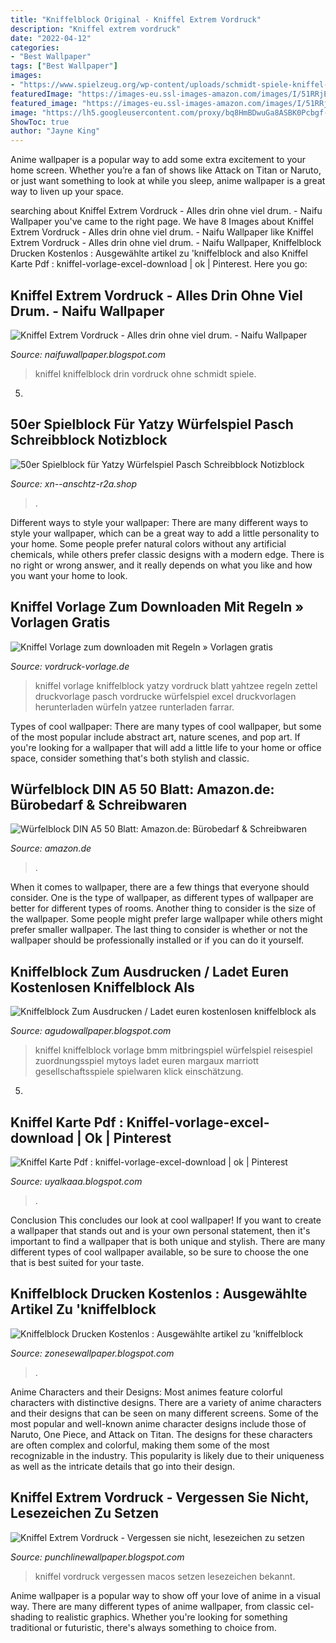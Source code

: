 ```yaml
---
title: "Kniffelblock Original - Kniffel Extrem Vordruck"
description: "Kniffel extrem vordruck"
date: "2022-04-12"
categories:
- "Best Wallpaper"
tags: ["Best Wallpaper"]
images:
- "https://www.spielzeug.org/wp-content/uploads/schmidt-spiele-kniffel-kids-14527.jpg"
featuredImage: "https://images-eu.ssl-images-amazon.com/images/I/51RRjEzlo3L._SY300_QL70_.jpg"
featured_image: "https://images-eu.ssl-images-amazon.com/images/I/51RRjEzlo3L._SY300_QL70_.jpg"
image: "https://lh5.googleusercontent.com/proxy/bq8HmBDwuGa8ASBK0Pcbgf-N0Rb2DnFtC98DQfa9wq-qlF-maoqL6RmKD56wk-gLqSgi2SCd8ztEXbawBZp3kc1tpQ_PscxQxEWQxZ48eJyKT2OJzXLAE3-lCo8=w1200-h630-p-k-no-nu"
ShowToc: true
author: "Jayne King"
---
```



Anime wallpaper is a popular way to add some extra excitement to your home screen. Whether you’re a fan of shows like Attack on Titan or Naruto, or just want something to look at while you sleep, anime wallpaper is a great way to liven up your space.

	

		
searching about Kniffel Extrem Vordruck - Alles drin ohne viel drum. - Naifu Wallpaper you've came to the right page. We have 8 Images about Kniffel Extrem Vordruck - Alles drin ohne viel drum. - Naifu Wallpaper like Kniffel Extrem Vordruck - Alles drin ohne viel drum. - Naifu Wallpaper, Kniffelblock Drucken Kostenlos : Ausgewählte artikel zu &#039;kniffelblock and also Kniffel Karte Pdf : kniffel-vorlage-excel-download | ok | Pinterest. Here you go:
		
    
## Kniffel Extrem Vordruck - Alles Drin Ohne Viel Drum. - Naifu Wallpaper

<img loading=lazy src="https://images-na.ssl-images-amazon.com/images/I/81Iy1jz9FHL._AC_SL1500_.jpg" onerror="this.onerror=null;this.src='https://tse1.mm.bing.net/th?id=OIP.Sx9P_rViZuXDvoubdq0ijQHaGy&amp;pid=15.1';" alt="Kniffel Extrem Vordruck - Alles drin ohne viel drum. - Naifu Wallpaper">

_Source: naifuwallpaper.blogspot.com_

>kniffel kniffelblock drin vordruck ohne schmidt spiele. 

	

5.

    
## 50er Spielblock Für Yatzy Würfelspiel Pasch Schreibblock Notizblock

<img loading=lazy src="https://cdn01.trixum.de/upload2/120000/119941/1/103fbf60b4000e53fd5ac8a60f616eec9.jpg" onerror="this.onerror=null;this.src='https://tse3.mm.bing.net/th?id=OIP.ZKtcs-1HGSeAmzEGVjqpZQHaKt&amp;pid=15.1';" alt="50er Spielblock für Yatzy Würfelspiel Pasch Schreibblock Notizblock">

_Source: xn--anschtz-r2a.shop_

>. 

	

Different ways to style your wallpaper:
There are many different ways to style your wallpaper, which can be a great way to add a little personality to your home. Some people prefer natural colors without any artificial chemicals, while others prefer classic designs with a modern edge. There is no right or wrong answer, and it really depends on what you like and how you want your home to look.

    
## Kniffel Vorlage Zum Downloaden Mit Regeln » Vorlagen Gratis

<img loading=lazy src="https://www.vordruck-vorlage.de/wp-content/uploads/2007/09/kniffel-vorlage.jpg" onerror="this.onerror=null;this.src='https://tse4.mm.bing.net/th?id=OIP.zs8w6DUTMz8wch-CjkTm8gAAAA&amp;pid=15.1';" alt="Kniffel Vorlage zum downloaden mit Regeln » Vorlagen gratis">

_Source: vordruck-vorlage.de_

>kniffel vorlage kniffelblock yatzy vordruck blatt yahtzee regeln zettel druckvorlage pasch vordrucke würfelspiel excel druckvorlagen herunterladen würfeln yatzee runterladen farrar. 

	

Types of cool wallpaper:
There are many types of cool wallpaper, but some of the most popular include abstract art, nature scenes, and pop art. If you're looking for a wallpaper that will add a little life to your home or office space, consider something that's both stylish and classic.

    
## Würfelblock DIN A5 50 Blatt: Amazon.de: Bürobedarf &amp; Schreibwaren

<img loading=lazy src="https://images-eu.ssl-images-amazon.com/images/I/51RRjEzlo3L._SY300_QL70_.jpg" onerror="this.onerror=null;this.src='https://tse3.mm.bing.net/th?id=OIP.yEgGWnF9l5WXy-48b7znVgAAAA&amp;pid=15.1';" alt="Würfelblock DIN A5 50 Blatt: Amazon.de: Bürobedarf &amp; Schreibwaren">

_Source: amazon.de_

>. 

	

When it comes to wallpaper, there are a few things that everyone should consider. One is the type of wallpaper, as different types of wallpaper are better for different types of rooms. Another thing to consider is the size of the wallpaper. Some people might prefer large wallpaper while others might prefer smaller wallpaper. The last thing to consider is whether or not the wallpaper should be professionally installed or if you can do it yourself.

    
## Kniffelblock Zum Ausdrucken / Ladet Euren Kostenlosen Kniffelblock Als

<img loading=lazy src="https://www.spielzeug.org/wp-content/uploads/schmidt-spiele-kniffel-kids-14527.jpg" onerror="this.onerror=null;this.src='https://tse3.mm.bing.net/th?id=OIP.eC5h-ou3wkGWWInciC6wcgHaGz&amp;pid=15.1';" alt="Kniffelblock Zum Ausdrucken / Ladet euren kostenlosen kniffelblock als">

_Source: agudowallpaper.blogspot.com_

>kniffel kniffelblock vorlage bmm mitbringspiel würfelspiel reisespiel zuordnungsspiel mytoys ladet euren margaux marriott gesellschaftsspiele spielwaren klick einschätzung. 

	

5.

    
## Kniffel Karte Pdf : Kniffel-vorlage-excel-download | Ok | Pinterest

<img loading=lazy src="https://lh5.googleusercontent.com/proxy/ZbGlEUJKlFIJjKmiTx_kcXSVkl1fMvu84NnLsMW5sKMfRkXLbA_w1hckXhFGCPCr39AiO_VRBLECIK4FTn7-hQ64pZQjy8namsLDZGRjRgZiJIUYQ4FRV48-w9BQqel99kmU43JrkQ=w1200-h630-p-k-no-nu" onerror="this.onerror=null;this.src='https://tse2.mm.bing.net/th?id=OIP.ZnPkfMqnHKGP75KXi0BppwHaEI&amp;pid=15.1';" alt="Kniffel Karte Pdf : kniffel-vorlage-excel-download | ok | Pinterest">

_Source: uyalkaaa.blogspot.com_

>. 

	

Conclusion
This concludes our look at cool wallpaper! If you want to create a wallpaper that stands out and is your own personal statement, then it's important to find a wallpaper that is both unique and stylish. There are many different types of cool wallpaper available, so be sure to choose the one that is best suited for your taste.

    
## Kniffelblock Drucken Kostenlos : Ausgewählte Artikel Zu &#039;kniffelblock

<img loading=lazy src="https://lh5.googleusercontent.com/proxy/bq8HmBDwuGa8ASBK0Pcbgf-N0Rb2DnFtC98DQfa9wq-qlF-maoqL6RmKD56wk-gLqSgi2SCd8ztEXbawBZp3kc1tpQ_PscxQxEWQxZ48eJyKT2OJzXLAE3-lCo8=w1200-h630-p-k-no-nu" onerror="this.onerror=null;this.src='https://tse4.mm.bing.net/th?id=OIP.ABE9ezdzw-RKb5slTQguRgAAAA&amp;pid=15.1';" alt="Kniffelblock Drucken Kostenlos : Ausgewählte artikel zu &#039;kniffelblock">

_Source: zonesewallpaper.blogspot.com_

>. 

	

Anime Characters and their Designs: Most animes feature colorful characters with distinctive designs.
There are a variety of anime characters and their designs that can be seen on many different screens. Some of the most popular and well-known anime character designs include those of Naruto, One Piece, and Attack on Titan. The designs for these characters are often complex and colorful, making them some of the most recognizable in the industry. This popularity is likely due to their uniqueness as well as the intricate details that go into their design.

    
## Kniffel Extrem Vordruck - Vergessen Sie Nicht, Lesezeichen Zu Setzen

<img loading=lazy src="https://images-na.ssl-images-amazon.com/images/I/81Iy1jz9FHL._AC_SX522_.jpg" onerror="this.onerror=null;this.src='https://tse3.mm.bing.net/th?id=OIP.UCL652tESfyYHoNxn2WUrwHaGz&amp;pid=15.1';" alt="Kniffel Extrem Vordruck - Vergessen sie nicht, lesezeichen zu setzen">

_Source: punchlinewallpaper.blogspot.com_

>kniffel vordruck vergessen macos setzen lesezeichen bekannt. 

	

Anime wallpaper is a popular way to show off your love of anime in a visual way. There are many different types of anime wallpaper, from classic cel-shading to realistic graphics. Whether you're looking for something traditional or futuristic, there's always something to choice from.


